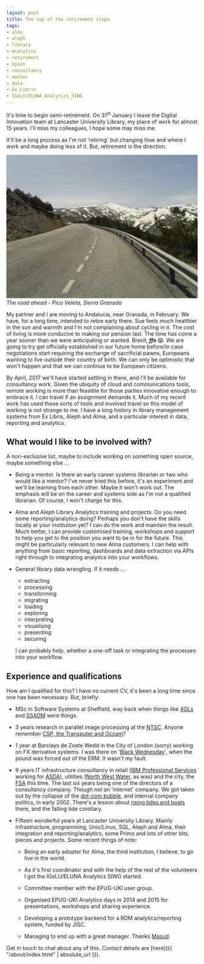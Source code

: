 ```yaml
---
layout: post
title: The top of the retirement slope
tags:
- alma
- aleph
- library
- analytics
- retirement
- Spain
- consultancy
- mentor
- data 
- Ex_Libris
- IGeLU/ELUNA_Analytics_SIWG
---
```


It's time to begin semi-retirement. On 31<sup>st</sup> January I leave
the Digital Innovation team at Lancaster University Library, my place
of work for almost 15 years. I'll miss my colleagues, I hope some may
miss me.

It'll be a long process as I'm not 'retiring' but changing how and
where I work and maybe doing less of it. But, retirement is the
direction.

[![The road ahead - Pico Veleta, Sierra Granada](/public/images/20140508_120427.jpg 
"The road ahead - Pico Veleta, Sierra Granada")](/public/images/20140508_120427.jpg)
*The road ahead - Pico Veleta, Sierra Granada*

<!--more-->

My partner and I are moving to Andalucía, near Granada, in February.
We have, for a long time, intended to retire early there. Sue feels
much healthier in the sun and warmth and I'm not complaining about
cycling in it. The cost of living is more conducive to making our
pension last. The time has come a year sooner than we were
anticipating or wanted. Brexit, ***ffs*** &#x1f631;. We are going to
try get officially established in our future home before/in case
negotiations start requiring the exchange of sacrificial pawns,
Europeans wanting to live outside their country of birth. We can only
be optimistic that won't happen and that we can continue to be
European citizens.

By April, 2017 we'll have started settling in there, and I'll be
available for consultancy work. Given the ubiquity of cloud and
communications tools, remote working is more than feasible for those
parties innovative enough to embrace it. I can travel if an assignment
demands it. Much of my recent work has used these sorts of tools and
involved travel so this model of working is not strange to me. I have
a long history in library management systems from Ex Libris, Aleph and
Alma, and a particular interest in data, reporting and analytics.

What would I like to be involved with?
--------------------------------------

A non-exclusive list, maybe to include working on something open
source, maybe something else ...

* Being a mentor. Is there an early career systems librarian or two
who would like a mentor? I've never tried this before, it's an
experiment and we'll be learning from each other. Maybe it won't work
out. The emphasis will be on the career and systems side as I'm not a
qualified librarian. Of course, I won't charge for this.

* Alma and Aleph Library Analytics training and projects. Do you need
some reporting/analytics doing? Perhaps you don't have the skills
locally at your institution yet? I can do the work and maintain the
result. Much better, I can provide customised training, workshops and
support to help you get to the position you want to be in for the
future. This might be particularly relevant to new Alma customers. I
can help with anything from basic reporting, dashboards and data
extraction via APIs right through to integrating analytics into your
workflows.

* General library data wrangling. If it needs ....

	* extracting
	* processing
	* transforming
	* migrating
	* loading
	* exploring 
	* interpreting
	* visualising
	* presenting
	* securing

	I can probably help, whether a one-off task or integrating the
	processes into your workflow.

Experience and qualifications
-----------------------------

How am I qualified for this? I have no current CV, it's been a long time
since one has been necessary. But, briefly:

* MSc in Software Systems at Sheffield, way back when things like
[4GLs](https://en.wikipedia.org/wiki/Fourth-generation_programming_language)
and
[SSADM](https://en.wikipedia.org/wiki/Structured_systems_analysis_and_design_method)
were things.

* 3 years research in parallel image processing at the
[NTSC](http://www.chilton-computing.org.uk/inf/transputers/p002.htm). 
Anyone remember [CSP, the Transputer and
Occam](https://en.wikipedia.org/wiki/Occam_(programming_language))?

* 1 year at Barclays de Zoete Wedd in the City of London (sorry)
working on FX derivative systems. I was there on '[Black
Wednesday](https://en.wikipedia.org/wiki/Black_Wednesday)', when the
pound was forced out of the ERM. It wasn't my fault.

* 9 years IT infrastructure consultancy in retail ([IBM Professional
Services](http:www.ibm.com) working for [ASDA](http://www.asda.com/)),
utilities ([North West Water](http://www.unitedutilities.com/), as
was) and the city, the [FSA](http://www.fsa.gov.uk/) this time. The
last six years being one of the directors of a consultancy company.
Though not an 'internet' company. We got taken out by the collapse of
the [dot-com bubble](https://en.wikipedia.org/wiki/Dot-com_bubble),
and internal company politics, in early 2002. There's a lesson about
[rising tides and
boats](https://en.wikipedia.org/wiki/A_rising_tide_lifts_all_boats)
there, and the falling tide corollary.

* Fifteen wonderful years at Lancaster University Library. Mainly
infrastructure, programming, Unix/Linux, SQL, Aleph and Alma, their integration and
reporting/analytics, some Primo and lots of other bits, pieces and
projects. Some recent things of note:

	* Being an early adopter for Alma, the third institution, I
	believe, to go live in the world.

	* As it's first coordinator and with the help of the rest of
	the volunteers I got the IGeLU/ELUNA Analytics SIWG started.

	* Committee member with the EPUG-UKI user group.

	* Organised EPUG-UKI Analytics days in 2014 and 2015 for
	presentations, workshops and sharing experience.

	* Developing a prototype backend for a RDM analytics/reporting
	system, funded by JISC.

	* Managing to end up with a great manager. Thanks
	[Masud](https://twitter.com/mkhokhar).

Get in touch to chat about any of this. Contact details are 
[here]({{ "/about/index.html" | absolute_url }}).
